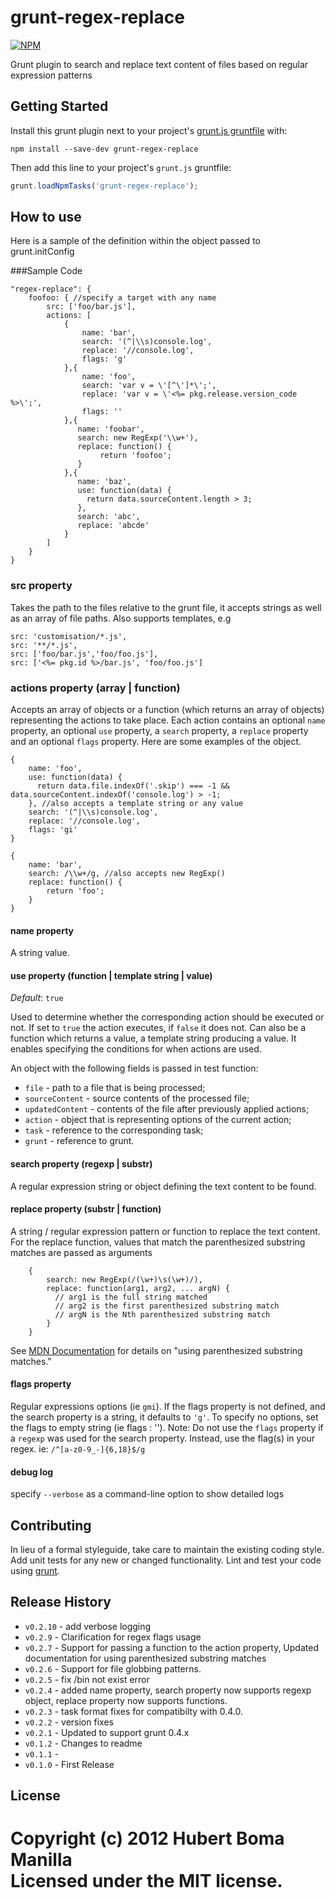 # grunt-regex-replace

[![NPM](https://nodei.co/npm/grunt-regex-replace.png?downloads=true)](https://npmjs.org/package/grunt-regex-replace)

Grunt plugin to search and replace text content of files based on regular expression patterns

## Getting Started
Install this grunt plugin next to your project's [grunt.js gruntfile][getting_started] with:

```
npm install --save-dev grunt-regex-replace
```

Then add this line to your project's `grunt.js` gruntfile:

```javascript
grunt.loadNpmTasks('grunt-regex-replace');
```

[grunt]: http://gruntjs.com/
[getting_started]: https://github.com/gruntjs/grunt/blob/master/docs/getting_started.md

## How to use
Here is a sample of the definition within the object passed to grunt.initConfig

###Sample Code

    "regex-replace": {
        foofoo: { //specify a target with any name
            src: ['foo/bar.js'],
            actions: [
                {
                    name: 'bar',
                    search: '(^|\\s)console.log',
                    replace: '//console.log',
                    flags: 'g'
                },{
                    name: 'foo',
                    search: 'var v = \'[^\']*\';',
                    replace: 'var v = \'<%= pkg.release.version_code %>\';',
                    flags: ''
                },{
                   name: 'foobar',
                   search: new RegExp('\\w+'),
                   replace: function() {
                   	    return 'foofoo';
                   }
                },{
                   name: 'baz',
                   use: function(data) {
                     return data.sourceContent.length > 3;
                   },
                   search: 'abc',
                   replace: 'abcde'
                }
            ]
        }
    }

### src property
Takes the path to the files relative to the grunt file, it accepts strings as well as an array of file paths.
Also supports templates, e.g

    src: 'customisation/*.js',
    src: '**/*.js',
    src: ['foo/bar.js','foo/foo.js'],
    src: ['<%= pkg.id %>/bar.js', 'foo/foo.js']

### actions property (array | function)
Accepts an array of objects or a function (which returns an array of objects) representing the actions to take place. Each action contains an optional `name` property, an optional `use` property, a `search` property, a `replace` property and
an optional `flags` property. Here are some examples of the object.

    {
        name: 'foo',
        use: function(data) {
          return data.file.indexOf('.skip') === -1 && data.sourceContent.indexOf('console.log') > -1;
        }, //also accepts a template string or any value
        search: '(^|\\s)console.log',
        replace: '//console.log',
        flags: 'gi'
    }

    {
        name: 'bar',
        search: /\\w+/g, //also accepts new RegExp()
        replace: function() {
            return 'foo';
        }
    }
#### name property
A string value.

#### use property (function | template string | value)
*Default*: `true`

Used to determine whether the corresponding action should be executed or not. If set to `true` the action executes,
if `false` it does not. Can also be a function which returns a value, a template string producing a value.
It enables specifying the conditions for when actions are used.

An object with the following fields is passed in test function:

* `file` - path to a file that is being processed;
* `sourceContent` - source contents of the processed file;
* `updatedContent` - contents of the file after previously applied actions;
* `action` - object that is representing options of the current action;
* `task` - reference to the corresponding task;
* `grunt` - reference to grunt.

#### search property (regexp | substr)
A regular expression string or object defining the text content to be found.

#### replace property (substr | function)
A string / regular expression pattern or function to replace the text content.
For the replace function, values that match the parenthesized substring matches are passed as arguments
```
    {
        search: new RegExp(/(\w+)\s(\w+)/),
        replace: function(arg1, arg2, ... argN) {
          // arg1 is the full string matched
          // arg2 is the first parenthesized substring match
          // argN is the Nth parenthesized substring match
        }
    }
```
See [MDN Documentation](https://developer.mozilla.org/en/docs/Web/JavaScript/Guide/Regular_Expressions#Using_parenthesized_substring_matches) for details on "using parenthesized substring matches."

#### flags property
Regular expressions options (ie `gmi`). If the flags property is not defined, and the search property is a string, it defaults to `'g'`. To specify no options, set the flags to empty string (ie flags : '').
Note: Do not use the `flags` property if a `regexp` was used for the search property. Instead, use the flag(s) in your regex. ie: `/^[a-z0-9_-]{6,18}$/g`

#### debug log
specify `--verbose` as a command-line option to show detailed logs

## Contributing
In lieu of a formal styleguide, take care to maintain the existing coding style. Add unit tests for any new or changed functionality. Lint and test your code using [grunt][grunt].

## Release History

* `v0.2.10` - add verbose logging
* `v0.2.9` - Clarification for regex flags usage
* `v0.2.7` - Support for passing a function to the action property, Updated documentation for using parenthesized substring matches
* `v0.2.6` - Support for file globbing patterns.
* `v0.2.5` - fix /bin not exist error
* `v0.2.4` - added name property, search property now supports regexp object, replace property now supports functions.
* `v0.2.3` - task format fixes for compatibilty with 0.4.0.
* `v0.2.2` - version fixes
* `v0.2.1` - Updated to support grunt 0.4.x
* `v0.1.2` - Changes to readme
* `v0.1.1` -
* `v0.1.0` - First Release

## License
Copyright (c) 2012 Hubert Boma Manilla  
Licensed under the MIT license.
=======

